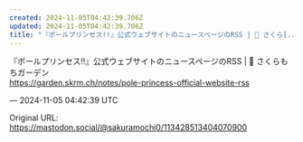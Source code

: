 ```yaml
---
created: 2024-11-05T04:42:39.706Z
updated: 2024-11-05T04:42:39.706Z
title: "『ポールプリンセス!!』公式ウェブサイトのニュースページのRSS | 🌱 さくら[...]"
---
```


<p>『ポールプリンセス!!』公式ウェブサイトのニュースページのRSS | 🌱 さくらもちガーデン<br /><a href="https://garden.skrm.ch/notes/pole-princess-official-website-rss" target="_blank" rel="nofollow noopener" translate="no"><span class="invisible">https://</span><span class="ellipsis">garden.skrm.ch/notes/pole-prin</span><span class="invisible">cess-official-website-rss</span></a></p>

&mdash; 2024-11-05 04:42:39 UTC

Original URL: https://mastodon.social/@sakuramochi0/113428513404070900
